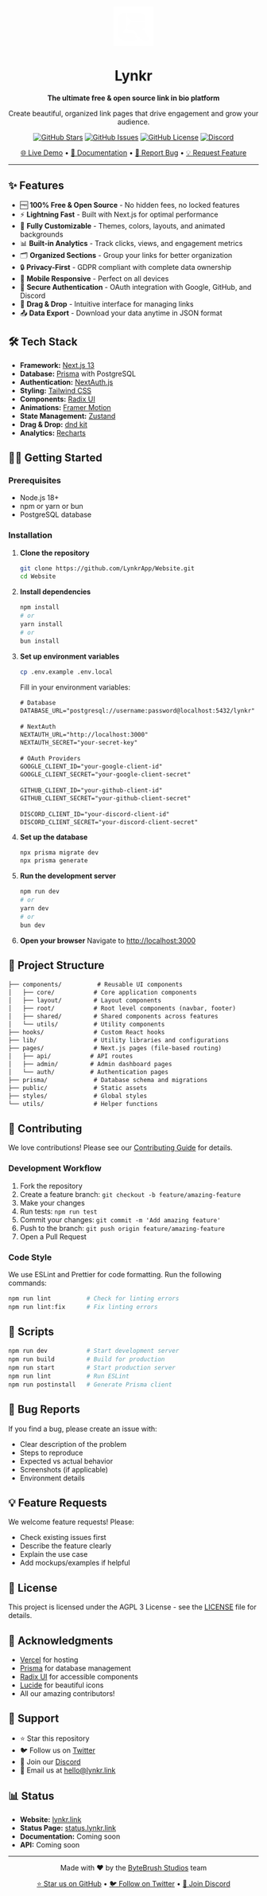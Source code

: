 <div align="center">
  <img src="public/logo.png" alt="Lynkr Logo" width="80" height="80">
  
  # Lynkr
  
  **The ultimate free & open source link in bio platform**
  
  Create beautiful, organized link pages that drive engagement and grow your audience.
  
  [![GitHub Stars](https://img.shields.io/github/stars/LynkrApp/Website?style=for-the-badge)](https://github.com/LynkrApp/Website/stargazers)
  [![GitHub Issues](https://img.shields.io/github/issues/LynkrApp/Website?style=for-the-badge)](https://github.com/LynkrApp/Website/issues)
  [![GitHub License](https://img.shields.io/github/license/LynkrApp/Website?style=for-the-badge)](https://github.com/LynkrApp/Website/blob/main/LICENSE)
  [![Discord](https://img.shields.io/discord/YOUR_DISCORD_ID?style=for-the-badge&logo=discord)](https://discord.gg/g76w2v7RzG)

  [🌐 Live Demo](https://lynkr.link) • [📖 Documentation](#getting-started) • [🐛 Report Bug](https://github.com/LynkrApp/Website/issues) • [💡 Request Feature](https://github.com/LynkrApp/Website/issues)
</div>

---

## ✨ Features

- 🆓 **100% Free & Open Source** - No hidden fees, no locked features
- ⚡ **Lightning Fast** - Built with Next.js for optimal performance
- 🎨 **Fully Customizable** - Themes, colors, layouts, and animated backgrounds
- 📊 **Built-in Analytics** - Track clicks, views, and engagement metrics
- 🗂️ **Organized Sections** - Group your links for better organization
- 🔒 **Privacy-First** - GDPR compliant with complete data ownership
- 📱 **Mobile Responsive** - Perfect on all devices
- 🔐 **Secure Authentication** - OAuth integration with Google, GitHub, and Discord
- 🎯 **Drag & Drop** - Intuitive interface for managing links
- 📤 **Data Export** - Download your data anytime in JSON format

## 🛠️ Tech Stack

- **Framework:** [Next.js 13](https://nextjs.org/)
- **Database:** [Prisma](https://prisma.io/) with PostgreSQL
- **Authentication:** [NextAuth.js](https://next-auth.js.org/)
- **Styling:** [Tailwind CSS](https://tailwindcss.com/)
- **Components:** [Radix UI](https://radix-ui.com/)
- **Animations:** [Framer Motion](https://framer.com/motion/)
- **State Management:** [Zustand](https://zustand-demo.pmnd.rs/)
- **Drag & Drop:** [dnd kit](https://dndkit.com/)
- **Analytics:** [Recharts](https://recharts.org/)

## 🏃‍♂️ Getting Started

### Prerequisites

- Node.js 18+ 
- npm or yarn or bun
- PostgreSQL database

### Installation

1. **Clone the repository**
   ```bash
   git clone https://github.com/LynkrApp/Website.git
   cd Website
   ```

2. **Install dependencies**
   ```bash
   npm install
   # or
   yarn install
   # or
   bun install
   ```

3. **Set up environment variables**
   ```bash
   cp .env.example .env.local
   ```
   
   Fill in your environment variables:
   ```env
   # Database
   DATABASE_URL="postgresql://username:password@localhost:5432/lynkr"
   
   # NextAuth
   NEXTAUTH_URL="http://localhost:3000"
   NEXTAUTH_SECRET="your-secret-key"
   
   # OAuth Providers
   GOOGLE_CLIENT_ID="your-google-client-id"
   GOOGLE_CLIENT_SECRET="your-google-client-secret"
   
   GITHUB_CLIENT_ID="your-github-client-id"
   GITHUB_CLIENT_SECRET="your-github-client-secret"
   
   DISCORD_CLIENT_ID="your-discord-client-id"
   DISCORD_CLIENT_SECRET="your-discord-client-secret"
   ```

4. **Set up the database**
   ```bash
   npx prisma migrate dev
   npx prisma generate
   ```

5. **Run the development server**
   ```bash
   npm run dev
   # or
   yarn dev
   # or
   bun dev
   ```

6. **Open your browser**
   Navigate to [http://localhost:3000](http://localhost:3000)

## 📁 Project Structure

```
├── components/          # Reusable UI components
│   ├── core/           # Core application components
│   ├── layout/         # Layout components
│   ├── root/           # Root level components (navbar, footer)
│   ├── shared/         # Shared components across features
│   └── utils/          # Utility components
├── hooks/              # Custom React hooks
├── lib/                # Utility libraries and configurations
├── pages/              # Next.js pages (file-based routing)
│   ├── api/           # API routes
│   ├── admin/         # Admin dashboard pages
│   └── auth/          # Authentication pages
├── prisma/             # Database schema and migrations
├── public/             # Static assets
├── styles/             # Global styles
└── utils/              # Helper functions
```

## 🤝 Contributing

We love contributions! Please see our [Contributing Guide](CONTRIBUTING.md) for details.

### Development Workflow

1. Fork the repository
2. Create a feature branch: `git checkout -b feature/amazing-feature`
3. Make your changes
4. Run tests: `npm run test`
5. Commit your changes: `git commit -m 'Add amazing feature'`
6. Push to the branch: `git push origin feature/amazing-feature`
7. Open a Pull Request

### Code Style

We use ESLint and Prettier for code formatting. Run the following commands:

```bash
npm run lint          # Check for linting errors
npm run lint:fix      # Fix linting errors
```

## 📜 Scripts

```bash
npm run dev           # Start development server
npm run build         # Build for production
npm run start         # Start production server
npm run lint          # Run ESLint
npm run postinstall   # Generate Prisma client
```

## 🐛 Bug Reports

If you find a bug, please create an issue with:

- Clear description of the problem
- Steps to reproduce
- Expected vs actual behavior
- Screenshots (if applicable)
- Environment details

## 💡 Feature Requests

We welcome feature requests! Please:

- Check existing issues first
- Describe the feature clearly
- Explain the use case
- Add mockups/examples if helpful

## 📄 License

This project is licensed under the AGPL 3 License - see the [LICENSE](LICENSE) file for details.

## 🙏 Acknowledgments

- [Vercel](https://vercel.com) for hosting
- [Prisma](https://prisma.io) for database management
- [Radix UI](https://radix-ui.com) for accessible components
- [Lucide](https://lucide.dev) for beautiful icons
- All our amazing contributors!

## 🌟 Support

- ⭐ Star this repository
- 🐦 Follow us on [Twitter](https://x.com/HeyLynkr)
- 💬 Join our [Discord](https://discord.gg/g76w2v7RzG)
- 📧 Email us at [hello@lynkr.link](mailto:hello@lynkr.link)

## 📊 Status

- **Website:** [lynkr.link](https://lynkr.link)
- **Status Page:** [status.lynkr.link](https://lynkr.instatus.com)
- **Documentation:** Coming soon
- **API:** Coming soon

---

<div align="center">
  Made with ❤️ by the <a href="https://bytebrush.dev">ByteBrush Studios</a> team
  
  <br>
  
  <a href="https://github.com/LynkrApp/Website">⭐ Star us on GitHub</a> •
  <a href="https://x.com/HeyLynkr">🐦 Follow on Twitter</a> •
  <a href="https://discord.gg/g76w2v7RzG">💬 Join Discord</a>
</div>
